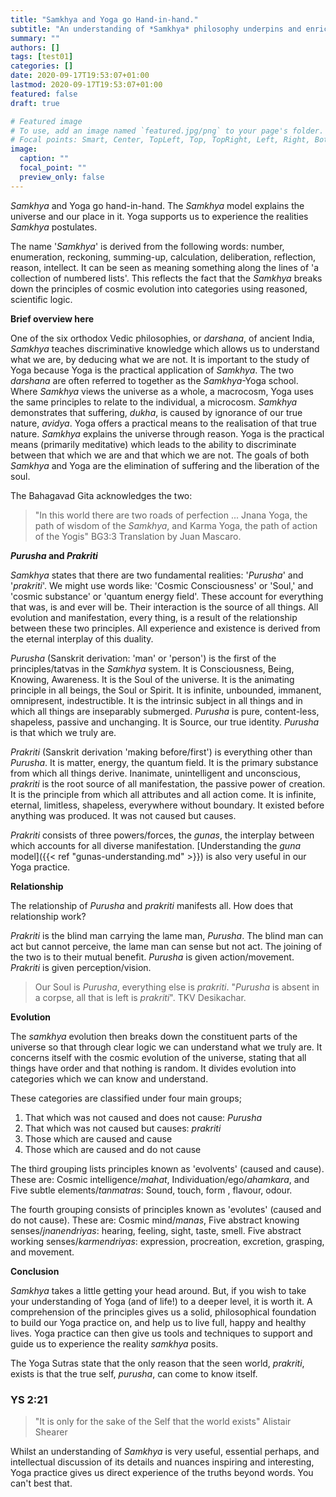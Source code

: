 ```yaml
---
title: "Samkhya and Yoga go Hand-in-hand."
subtitle: "An understanding of *Samkhya* philosophy underpins and enriches Yoga practice."
summary: ""
authors: []
tags: [test01]
categories: []
date: 2020-09-17T19:53:07+01:00
lastmod: 2020-09-17T19:53:07+01:00
featured: false
draft: true

# Featured image
# To use, add an image named `featured.jpg/png` to your page's folder.
# Focal points: Smart, Center, TopLeft, Top, TopRight, Left, Right, BottomLeft, Bottom, BottomRight.
image:
  caption: ""
  focal_point: ""
  preview_only: false
---
```


*Samkhya* and Yoga go hand-in-hand.
The *Samkhya* model explains the universe and our place in it.
Yoga supports us to experience the realities *Samkhya* postulates.

The name '*Samkhya*' is derived from the following words: number, enumeration, reckoning, summing-up, calculation, deliberation, reflection, reason, intellect.
It can be seen as meaning something along the lines of 'a collection of numbered lists'.
This reflects the fact that the *Samkhya* breaks down the principles of cosmic evolution into categories using reasoned, scientific logic.

**Brief overview here**

One of the six orthodox Vedic philosophies, or *darshana*, of ancient India, *Samkhya* teaches discriminative knowledge which allows us to understand what we are, by deducing what we are not.
It is important to the study of Yoga because Yoga is the practical application of *Samkhya*.
The two *darshana* are often referred to together as the *Samkhya*-Yoga school.
Where  *Samkhya* views the universe as a whole, a macrocosm, Yoga uses the same principles to relate to the individual, a microcosm.
*Samkhya* demonstrates that suffering, *dukha*, is caused by ignorance of our true nature, *avidya*.
Yoga offers a practical means to the realisation of that true nature.
*Samkhya* explains the universe through reason.
Yoga is the practical means (primarily meditative) which leads to the ability to discriminate between that which we are and that which we are not.
The goals of both *Samkhya* and Yoga are the elimination of suffering and the liberation of the soul.

The Bahagavad Gita acknowledges the two:

> "In this world there are two roads of perfection ... Jnana Yoga, the path of wisdom of the *Samkhya*, and Karma Yoga, the path of action of the Yogis"
> BG3:3
> Translation by Juan Mascaro.

***Purusha* and *Prakriti***

*Samkhya* states that there are two fundamental realities: '*Purusha*' and '*prakriti*'.
We might use words like: 'Cosmic Consciousness' or 'Soul,' and 'cosmic substance' or 'quantum energy field'.
These account for everything that was, is and ever will be.
Their interaction is the source of all things.
All evolution and manifestation, every thing, is a result of the relationship between these two principles.
All experience and existence is derived from the eternal interplay of this duality.

*Purusha* (Sanskrit derivation: 'man' or 'person') is the first of the principles/tatvas in the *Samkhya* system.
It is Consciousness, Being, Knowing, Awareness.
It is the Soul of the universe.
It is the animating principle in all beings, the Soul or Spirit.
It is infinite, unbounded, immanent, omnipresent, indestructible.
It is the intrinsic subject in all things and in which all things are inseparably submerged.
*Purusha* is pure, content-less, shapeless, passive and unchanging.
It is Source, our true identity.
*Purusha* is that which we truly are.

*Prakriti* (Sanskrit derivation 'making before/first') is everything other than *Purusha*.
It is matter, energy, the quantum field.
It is the primary substance from which all things derive.
Inanimate, unintelligent and unconscious, *prakriti* is the root source of all manifestation, the passive power of creation.
It is the principle from which all attributes and all action come.
It is infinite, eternal, limitless, shapeless, everywhere without boundary.
It existed before anything was produced.
It was not caused but causes.

*Prakriti* consists of three powers/forces, the *gunas*, the interplay between which accounts for all diverse manifestation.
[Understanding the *guna* model]({{< ref "gunas-understanding.md" >}}) is also very useful in our Yoga practice.

**Relationship**

The relationship of *Purusha* and *prakriti* manifests all.
How does that relationship work?

*Prakriti* is the blind man carrying the lame man, *Purusha*.
The blind man can act but cannot perceive, the lame man can sense but not act.
The joining of the two is to their mutual benefit.
*Purusha* is given action/movement.
*Prakriti* is given perception/vision.

> Our Soul is *Purusha*, everything else is *prakriti*.
> "*Purusha* is absent in a corpse, all that is left is *prakriti*".
> TKV Desikachar.

**Evolution**

The *samkhya* evolution then breaks down the constituent parts of the universe so that through clear logic we can understand what we truly are.
It concerns itself with the cosmic evolution of the universe, stating that all things have order and that nothing is random.
It divides evolution into categories which we can know and understand.

These categories are classified under four main groups;

1. That which was not caused and does not cause: *Purusha*
2. That which was not caused but causes: *prakriti*
3. Those which are caused and cause
4. Those which are caused and do not cause

The third grouping lists principles known as 'evolvents' (caused and cause).
These are:
Cosmic intelligence/*mahat*,
Individuation/ego/*ahamkara*, and
Five subtle elements/*tanmatras*: Sound, touch, form , flavour, odour.

The fourth grouping consists of principles known as 'evolutes' (caused and do not cause).
These are:
Cosmic mind/*manas*,
Five abstract knowing senses/*jnanendriyas*: hearing, feeling, sight, taste, smell.
Five abstract working senses/*karmendriyas*: expression, procreation, excretion, grasping, and movement.

**Conclusion**

*Samkhya* takes a little getting your head around.
But, if you wish to take your understanding of Yoga (and of life!) to a deeper level, it is worth it.
A comprehension of the principles gives us a solid, philosophical foundation to build our Yoga practice on, and help us to live full, happy and healthy lives.
Yoga practice can then give us tools and techniques to support and guide us to experience the reality *samkhya* posits.

The Yoga Sutras state that the only reason that the seen world, *prakriti*, exists is that the true self, *purusha*, can come to know itself.

### YS 2:21

> "It is only for the sake of the Self that the world exists"
> Alistair Shearer

Whilst an understanding of *Samkhya* is very useful, essential perhaps, and intellectual discussion of its details and nuances inspiring and interesting, Yoga practice gives us direct experience of the truths beyond words.
You can't best that.
